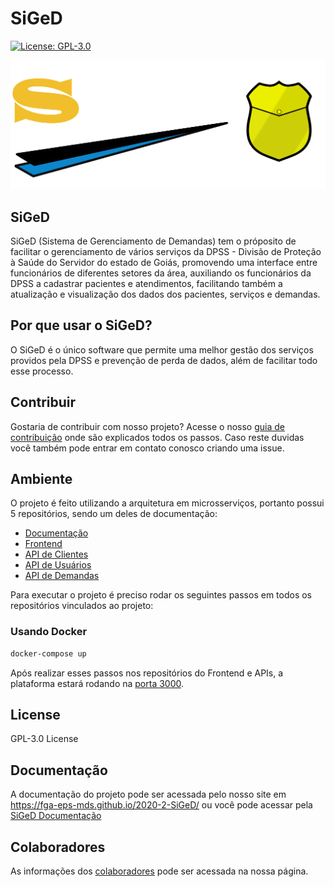 # SiGeD
[![License: GPL-3.0](https://img.shields.io/badge/License-GPL3-blue.svg)](https://opensource.org/licenses/gpl-3.0.html)

![SiGeD Logo](/Images/SiGeD_Logo.png)

## SiGeD
  SiGeD (Sistema de Gerenciamento de Demandas) tem o próposito de facilitar o gerenciamento de vários serviços da DPSS - Divisão de Proteção à Saúde do Servidor do estado de Goiás, promovendo uma interface entre funcionários de diferentes setores da área, auxiliando os funcionários da DPSS a cadastrar pacientes e atendimentos, facilitando também a atualização e visualização dos dados dos pacientes, serviços e demandas. 

## Por que usar o SiGeD?
O SiGeD é o único software que permite uma melhor gestão dos serviços providos pela DPSS e prevenção de perda de dados, além de facilitar todo esse processo.  

## Contribuir
Gostaria de contribuir com nosso projeto? Acesse o nosso [guia de contribuição](docs/CONTRIBUTING.md) onde são explicados todos os passos.
Caso reste duvidas você também pode entrar em contato conosco criando uma issue. 

## Ambiente
O projeto é feito utilizando a arquitetura em microsserviços, portanto possui 5 repositórios, sendo um deles de documentação:
- [Documentação](https://github.com/fga-eps-mds/2020-2-SiGeD)
- [Frontend](https://github.com/fga-eps-mds/2020-2-SiGeD-Frontend)
- [API de Clientes](https://github.com/fga-eps-mds/2020-2-SiGeD-Clients)
- [API de Usuários](https://github.com/fga-eps-mds/2020-2-SiGeD-Users)
- [API de Demandas](https://github.com/fga-eps-mds/2020-2-SiGeD-Demands)

Para executar o projeto é preciso rodar os seguintes passos em todos os repositórios vinculados ao projeto:
### Usando Docker
```bash
docker-compose up
```
Após realizar esses passos nos repositórios do Frontend e APIs, a plataforma estará rodando na [porta 3000](http://localhost:3000/).

## License

GPL-3.0 License

## Documentação

A documentação do projeto pode ser acessada pelo nosso site em https://fga-eps-mds.github.io/2020-2-SiGeD/ ou você pode acessar pela [SiGeD Documentação](https://fga-eps-mds.github.io/2020-2-SiGeD/home/)


## Colaboradores
 As informações dos [colaboradores](https://fga-eps-mds.github.io/2020-2-SiGeD/team/) pode ser acessada na nossa página.

